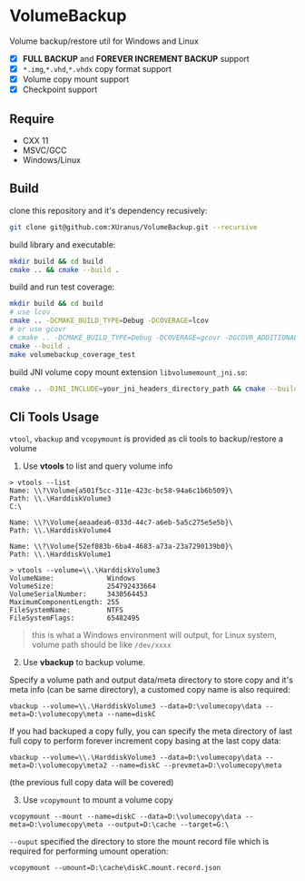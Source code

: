 # VolumeBackup
Volume backup/restore util for Windows and Linux

 - [X] **FULL BACKUP** and **FOREVER INCREMENT BACKUP** support
 - [X] `*.img`,`*.vhd`,`*.vhdx` copy format support
 - [X] Volume copy mount support
 - [X] Checkpoint support

## Require
 - CXX 11
 - MSVC/GCC
 - Windows/Linux

## Build
clone this repository and it's dependency recusively:
```bash
git clone git@github.com:XUranus/VolumeBackup.git --recursive
```
build library and executable:
```bash
mkdir build && cd build
cmake .. && cmake --build .
```

build and run test coverage:
```bash
mkdir build && cd build
# use lcov
cmake .. -DCMAKE_BUILD_TYPE=Debug -DCOVERAGE=lcov
# or use gcovr
# cmake .. -DCMAKE_BUILD_TYPE=Debug -DCOVERAGE=gcovr -DGCOVR_ADDITIONAL_ARGS="--gcov-ignore-parse-errors"
cmake --build .
make volumebackup_coverage_test
```

build JNI volume copy mount extension `libvolumemount_jni.so`:
```bash
cmake .. -DJNI_INCLUDE=your_jni_headers_directory_path && cmake --build .
```

## Cli Tools Usage
`vtool`, `vbackup` and `vcopymount` is provided as cli tools to backup/restore a volume
1. Use **vtools** to list and query volume info
```
> vtools --list
Name: \\?\Volume{a501f5cc-311e-423c-bc58-94a6c1b6b509}\
Path: \\.\HarddiskVolume3
C:\

Name: \\?\Volume{aeaadea6-033d-44c7-a6eb-5a5c275e5e5b}\
Path: \\.\HarddiskVolume4

Name: \\?\Volume{52ef083b-6ba4-4683-a73a-23a7290139b0}\
Path: \\.\HarddiskVolume1

> vtools --volume=\\.\HarddiskVolume3
VolumeName:             Windows
VolumeSize:             254792433664
VolumeSerialNumber:     3430564453
MaximumComponentLength: 255
FileSystemName:         NTFS
FileSystemFlags:        65482495   
```

> this is what a Windows environment will output, for Linux system, volume path should be like `/dev/xxxx`

2. Use **vbackup** to backup volume.
   
Specify a volume path and output data/meta directory to store copy and it's meta info (can be same directory), a customed copy name is also required:
```
vbackup --volume=\\.\HarddiskVolume3 --data=D:\volumecopy\data --meta=D:\volumecopy\meta --name=diskC
```
If you had backuped a copy fully, you can specify the meta directory of last full copy to perform forever increment copy basing at the last copy data:
```
vbackup --volume=\\.\HarddiskVolume3 --data=D:\volumecopy\data --meta=D:\volumecopy\meta2 --name=diskC --prevmeta=D:\volumecopy\meta
```
(the previous full copy data will be covered)

3. Use `vcopymount` to mount a volume copy
```
vcopymount --mount --name=diskC --data=D:\volumecopy\data --meta=D:\volumecopy\meta --output=D:\cache --target=G:\
```
`--ouput` specified the directory to store the mount record file which is required for performing umount operation:
```
vcopymount --umount=D:\cache\diskC.mount.record.json
```